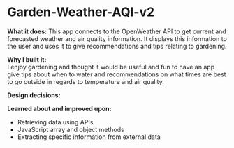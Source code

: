 # Garden-Weather-AQI-v2

<strong>What it does:</strong>
This app connects to the OpenWeather API to get current and forecasted weather and air quality information. It displays this information to the user and uses it to give recommendations and tips relating to gardening.


<strong>Why I built it:</strong>
</br>
I enjoy gardening and thought it would be useful and fun to have an app give tips about when to water and recommendations on what times are best to go outside in regards to temperature and air quality.

<strong>Design decisions:</strong>

<strong>Learned about and improved upon:</strong>

<ul>
  <li>Retrieving data using APIs</li>
  <li>JavaScript array and object methods</li>
  <li>Extracting specific information from external data</li>

</ul>
